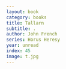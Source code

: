 ```yaml
---
layout: book
category: books
title: Tallarn
subtitle: .
author: John French
series: Horus Heresy
year: unread
index: 45
image: t.jpg
---
```

